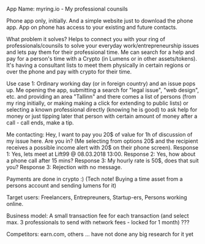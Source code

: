 
App Name: myring.io - My professional counsils

Phone app only, initially. And a simple website just to download the phone app. 
App on phone has access to your existing and future contacts.

What problem it solves?
Helps to connect you with your ring of professionals/counsils to solve your 
everyday work/entrepreneurship issues and lets pay them for their professional time.
Me can search for a help and pay for a person's time with a Crypto 
(in Lumens or in other assets/tokens). It's having 
a consultant lists to meet them physically in certain regions or over the phone and pay 
with crypto for their time.

Use case 1: Ordinary working day (or in foreign country) and an issue pops up. 
Me opening the app, submitting a search for "legal issue", "web design", etc. 
and providing an area "Tallinn" and there comes a list of persons (from my 
ring initially, or making making a click for extending to public lists) 
or selecting a known professional directly (knowing he is good) to ask help for money
or just tipping later that person with certain amount of money after a call - call ends, make a tip.

Me contacting: Hey, I want to pay you 20$ of value for 1h of discussion of my issue here. 
Are you in? (Me selecting from options 20$ and the recipient receives a possible income alert 
with 20$ on their phone screen). Response 1: Yes, lets meet at Lift99 @ 08.03.2018 13:00. 
Response 2: Yes, how about a phone call after 15 mins? 
Response 3: My hourly rate is 50$, does that suit you? 
Response 3: Rejection with no message.

Payments are done in crypto :) (Tech note! Buying a time asset from a persons account and sending lumens for it)

Target users:
Freelancers, Entrepreuners, Startup-ers, Persons working online.

Business model:
A small transaction fee for each transaction (and select max. 3 professionals to send with network fees - locked for 1 month) ???

Competitors:
earn.com, others ... have not done any big research for it yet
